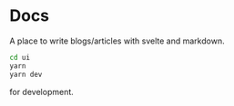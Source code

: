 # Docs

A place to write blogs/articles with svelte and markdown.

```bash
cd ui
yarn
yarn dev
```

for development.
